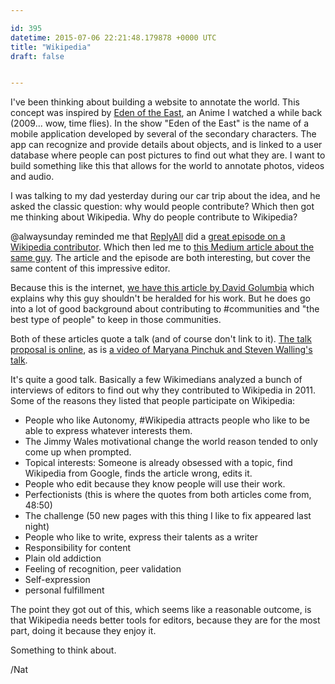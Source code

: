 ```yaml
---

id: 395
datetime: 2015-07-06 22:21:48.179878 +0000 UTC
title: "Wikipedia"
draft: false


---
```


I've been thinking about building a website to annotate the world. This concept was inspired by [Eden of the East](https://en.wikipedia.org/wiki/Eden_of_the_East), an Anime I watched a while back (2009... wow, time flies). In the show "Eden of the East" is the name of a mobile application developed by several of the secondary characters. The app can recognize and provide details about objects, and is linked to a user database where people can post pictures to find out what they are. I want to build something like this that allows for the world to annotate photos, videos and audio.

I was talking to my dad yesterday during our car trip about the idea, and he asked the classic question: why would people contribute? Which then got me thinking about Wikipedia. Why do people contribute to Wikipedia?

@alwaysunday reminded me that [ReplyAll](http://gimletmedia.com/show/reply-all/) did a [great episode on a Wikipedia contributor](http://gimletmedia.com/episode/14-the-art-of-making-and-fixing-mistakes/). Which then led me to [this Medium article about the same guy](https://medium.com/backchannel/meet-the-ultimate-wikignome-10508842caad). The article and the episode are both interesting, but cover the same content of this impressive editor.

Because this is the internet, [we have this article by David Golumbia](http://www.uncomputing.org/?p=1622) which explains why this guy shouldn't be heralded for his work. But he does go into a lot of good background about contributing to #communities and "the best type of people" to keep in those communities.

Both of these articles quote a talk (and of course don't link to it). [The talk proposal is online](https://wikimania2012.wikimedia.org/wiki/Submissions/%!E(MISSING)2%9CThis_is_my_voice%!E(MISSING)2%9D:_the_motivations_of_highly_active_Wikipedians), as is [a video of Maryana Pinchuk and Steven Walling's talk](https://youtu.be/L_Ng60B0mKU?t=39m23s). 

It's quite a good talk. Basically a few Wikimedians analyzed a bunch of interviews of editors to find out why they contributed to Wikipedia in 2011. Some of the reasons they listed that people participate on Wikipedia:

 - People who like Autonomy, #Wikipedia attracts people who like to be able to express whatever interests them.
 - The Jimmy Wales motivational change the world reason tended to only come up when prompted.
 - Topical interests: Someone is already obsessed with a topic, find Wikipedia from Google, finds the article wrong, edits it.
 - People who edit because they know people will use their work.
 - Perfectionists (this is where the quotes from both articles come from, 48:50)
 - The challenge (50 new pages with this thing I like to fix appeared last night)
 - People who like to write, express their talents as a writer
 - Responsibility for content
 - Plain old addiction
 - Feeling of recognition, peer validation
 - Self-expression
 - personal fulfillment

The point they got out of this, which seems like a reasonable outcome, is that Wikipedia needs better tools for editors, because they are for the most part, doing it because they enjoy it.

Something to think about.

/Nat
